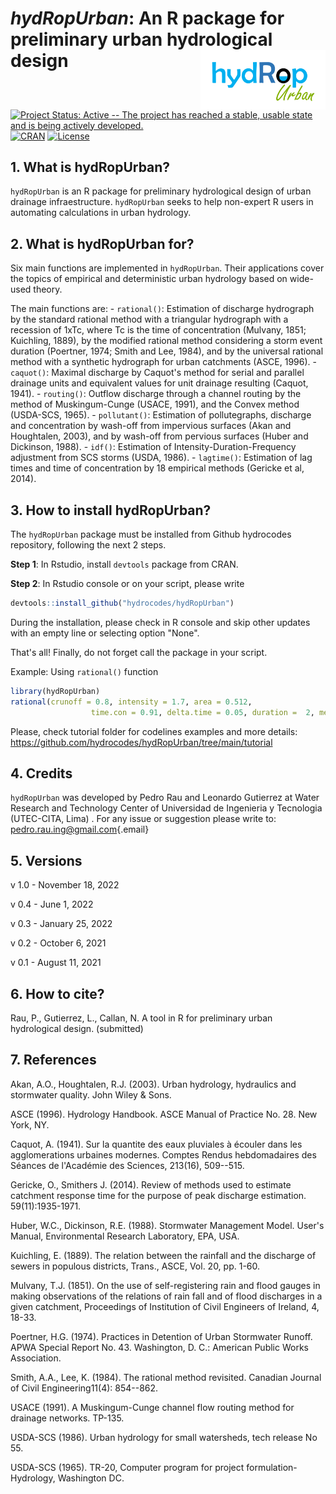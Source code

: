 # *hydRopUrban*: An R package for preliminary urban hydrological design <img src="https://github.com/hydrocodes/hydRopUrban/blob/main/tutorial/hydropurban.PNG" alt="logo" style="float:right;" width="200"/>

[![Project Status: Active -- The project has reached a stable, usable state and is being actively developed.](https://www.repostatus.org/badges/latest/active.svg)](https://www.repostatus.org/#active) [![CRAN](http://www.r-pkg.org/badges/version/hydRopUrban)](https://CRAN.R-project.org/package=hydRopUrban) [![License](https://img.shields.io/badge/license-GPL%20(%3E=%202)-lightgrey.svg?style=flat)](http://www.gnu.org/licenses/gpl-2.0.html)

## 1. What is hydRopUrban?

`hydRopUrban` is an R package for preliminary hydrological design of urban drainage infraestructure. `hydRopUrban` seeks to help non-expert R users in automating calculations in urban hydrology.

## 2. What is hydRopUrban for?

Six main functions are implemented in `hydRopUrban`. Their applications cover the topics of empirical and deterministic urban hydrology based on wide-used theory.

The main functions are: - `rational()`: Estimation of discharge hydrograph by the standard rational method with a triangular hydrograph with a recession of 1xTc, where Tc is the time of concentration (Mulvany, 1851; Kuichling, 1889), by the modified rational method considering a storm event duration (Poertner, 1974; Smith and Lee, 1984), and by the universal rational method with a synthetic hydrograph for urban catchments (ASCE, 1996). - `caquot()`: Maximal discharge by Caquot's method for serial and parallel drainage units and equivalent values for unit drainage resulting (Caquot, 1941). - `routing()`: Outflow discharge through a channel routing by the method of Muskingum-Cunge (USACE, 1991), and the Convex method (USDA-SCS, 1965). - `pollutant()`: Estimation of pollutegraphs, discharge and concentration by wash-off from impervious surfaces (Akan and Houghtalen, 2003), and by wash-off from pervious surfaces (Huber and Dickinson, 1988). - `idf()`: Estimation of Intensity-Duration-Frequency adjustment from SCS storms (USDA, 1986). - `lagtime()`: Estimation of lag times and time of concentration by 18 empirical methods (Gericke et al, 2014).

## 3. How to install hydRopUrban?

The `hydRopUrban` package must be installed from Github hydrocodes repository, following the next 2 steps.

**Step 1**: In Rstudio, install `devtools` package from CRAN.

**Step 2**: In Rstudio console or on your script, please write

``` r
devtools::install_github("hydrocodes/hydRopUrban")
```

During the installation, please check in R console and skip other updates with an empty line or selecting option "None".

That's all! Finally, do not forget call the package in your script.

Example: Using `rational()` function

``` r
library(hydRopUrban)
rational(crunoff = 0.8, intensity = 1.7, area = 0.512,
                  time.con = 0.91, delta.time = 0.05, duration =  2, method = 'modified', path = 'C:/')
```

Please, check tutorial folder for codelines examples and more details: <https://github.com/hydrocodes/hydRopUrban/tree/main/tutorial>

## 4. Credits

`hydRopUrban` was developed by Pedro Rau and Leonardo Gutierrez at Water Research and Technology Center of Universidad de Ingenieria y Tecnologia (UTEC-CITA, Lima) . For any issue or suggestion please write to: [pedro.rau.ing\@gmail.com](mailto:pedro.rau.ing@gmail.com){.email}

## 5. Versions

v 1.0 - November 18, 2022

v 0.4 - June 1, 2022

v 0.3 - January 25, 2022

v 0.2 - October 6, 2021

v 0.1 - August 11, 2021

## 6. How to cite?

Rau, P., Gutierrez, L., Callan, N. A tool in R for preliminary urban hydrological design. (submitted)

## 7. References

Akan, A.O., Houghtalen, R.J. (2003). Urban hydrology, hydraulics and stormwater quality. John Wiley & Sons.

ASCE (1996). Hydrology Handbook. ASCE Manual of Practice No. 28. New York, NY.

Caquot, A. (1941). Sur la quantite des eaux pluviales à écouler dans les agglomerations urbaines modernes. Comptes Rendus hebdomadaires des Séances de l'Académie des Sciences, 213(16), 509--515.

Gericke, O., Smithers J. (2014). Review of methods used to estimate catchment response time for the purpose of peak discharge estimation. 59(11):1935-1971.

Huber, W.C., Dickinson, R.E. (1988). Stormwater Management Model. User's Manual, Environmental Research Laboratory, EPA, USA.

Kuichling, E. (1889). The relation between the rainfall and the discharge of sewers in populous districts, Trans., ASCE, Vol. 20, pp. 1-60.

Mulvany, T.J. (1851). On the use of self-registering rain and flood gauges in making observations of the relations of rain fall and of flood discharges in a given catchment, Proceedings of Institution of Civil Engineers of Ireland, 4, 18-33.

Poertner, H.G. (1974). Practices in Detention of Urban Stormwater Runoff. APWA Special Report No. 43. Washington, D. C.: American Public Works Association.

Smith, A.A., Lee, K. (1984). The rational method revisited. Canadian Journal of Civil Engineering11(4): 854--862.

USACE (1991). A Muskingum-Cunge channel flow routing method for drainage networks. TP-135.

USDA-SCS (1986). Urban hydrology for small watersheds, tech release No 55.

USDA-SCS (1965). TR-20, Computer program for project formulation-Hydrology, Washington DC.

